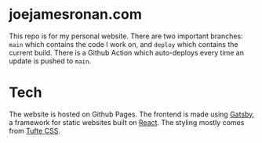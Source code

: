 # joejamesronan.com

This repo is for my personal website. There are two important branches: `main` which contains the code I work on, and `deploy` which contains the current build. There is a Github Action which auto-deploys every time an update is pushed to `main`.

# Tech

The website is hosted on Github Pages. The frontend is made using [Gatsby](https://www.gatsbyjs.com/), a framework for static websites built on [React](https://reactjs.org/). The styling mostly comes from [Tufte CSS](https://github.com/edwardtufte/tufte-css).
